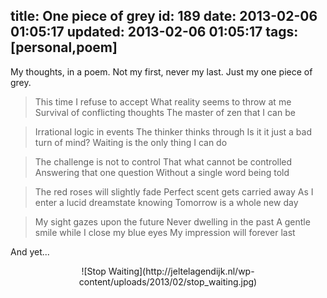 title: One piece of grey
id: 189
date: 2013-02-06 01:05:17
updated: 2013-02-06 01:05:17
tags: [personal,poem]
---
My thoughts, in a poem. Not my first, never my last. Just my one piece of grey.
> This time I refuse to accept
> What reality seems to throw at me
> Survival of conflicting thoughts
> The master of zen that I can be

> Irrational logic in events
> The thinker thinks through
> Is it it just a bad turn of mind?
> Waiting is the only thing I can do

> The challenge is not to control
> That what cannot be controlled
> Answering that one question
> Without a single word being told

> The red roses will slightly fade
> Perfect scent gets carried away
> As I enter a lucid dreamstate knowing
> Tomorrow is a whole new day

> My sight gazes upon the future
> Never dwelling in the past
> A gentle smile while I close my blue eyes
> My impression will forever last

And yet...
<center>![Stop Waiting](http://jeltelagendijk.nl/wp-content/uploads/2013/02/stop_waiting.jpg)</center>
